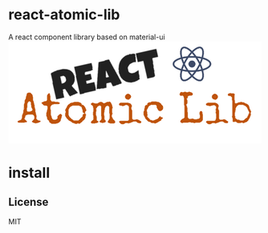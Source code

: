 # react-atomic-lib
A react component library based on material-ui
![logo](./logo.png)

# install

## License

MIT
